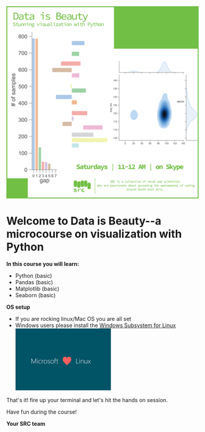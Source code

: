 <img src='src/micro_vis-04.png' widht=500>

# Welcome to Data is Beauty--a microcourse on visualization with Python

**In this course you will learn:**

* Python (basic)
* Pandas (basic)
* Matplotlib (basic)
* Seaborn (basic)

**OS setup**

* If you are rocking linux/Mac OS you are all set 
* Windows users please install the [Windows Subsystem for Linux](https://docs.microsoft.com/en-us/windows/wsl/install-win10)
<br><img src='src/mlvl.jpg' width=250>


That's it! fire up your terminal and let's hit the hands on session.

Have fun during the course!

**Your SRC team**

